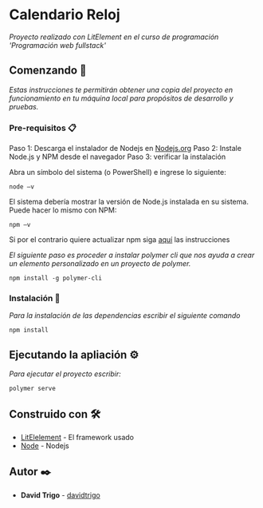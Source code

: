 # Calendario Reloj

_Proyecto realizado con LitElement en el curso de programación 'Programación web fullstack'_

## Comenzando 🚀

_Estas instrucciones te permitirán obtener una copia del proyecto en funcionamiento en tu máquina local para propósitos de desarrollo y pruebas._

### Pre-requisitos 📋


Paso 1: Descarga el instalador de Nodejs en [Nodejs.org](https://nodejs.org/en/) 
Paso 2: Instale Node.js y NPM desde el navegador
Paso 3: verificar la instalación

Abra un símbolo del sistema (o PowerShell) e ingrese lo siguiente:

```
node –v
```
El sistema debería mostrar la versión de Node.js instalada en su sistema. Puede hacer lo mismo con NPM:
```
npm –v
```

Si por el contrario quiere actualizar npm siga [aquí](https://phoenixnap.com/kb/update-node-js-version/) las instrucciones

_El siguiente paso es proceder a instalar polymer cli que nos ayuda a crear un elemento personalizado en un proyecto de polymer._

```
npm install -g polymer-cli
```

### Instalación 🔧


_Para la instalación de las dependencias escribir el siguiente comando_

```
npm install
```


## Ejecutando la apliación ⚙️


_Para ejecutar el proyecto escribir:_

```
polymer serve
```

## Construido con 🛠️

* [LitElelement](https://lit-element.polymer-project.org/) - El framework usado
* [Node](https://nodejs.org/en/) - Nodejs

## Autor ✒️

* **David Trigo** - [davidtrigo](https://github.com/davidtrigo)
